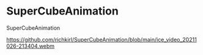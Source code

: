 # SuperCubeAnimation
SuperCubeAnimation

https://github.com/richkirl/SuperCubeAnimation/blob/main/ice_video_20211026-213404.webm
